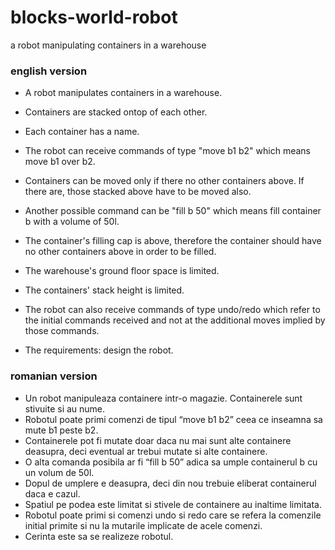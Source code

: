 # blocks-world-robot
a robot manipulating containers in a warehouse

### english version

* A robot manipulates containers in a warehouse.
* Containers are stacked ontop of each other.
* Each container has a name.
* The robot can receive commands of type "move b1 b2" which means move b1 over b2.
* Containers can be moved only if there no other containers above. If there are, those stacked above have to be moved also.
* Another possible command can be "fill b 50" which means fill container b with a volume of 50l.
* The container's filling cap is above, therefore the container should have no other containers above in order to be filled.
* The warehouse's ground floor space is limited.
* The containers' stack height is limited.
* The robot can also receive commands of type undo/redo which refer to the initial commands received and not at the additional moves implied by those commands.

* The requirements: design the robot.

### romanian version

* Un robot manipuleaza containere intr-o magazie. Containerele sunt stivuite si au nume. 
* Robotul poate primi comenzi de tipul “move b1 b2” ceea ce inseamna sa mute b1 peste b2.
* Containerele pot fi mutate doar daca nu mai sunt alte containere deasupra, deci eventual ar trebui mutate si alte containere.
* O alta comanda posibila ar fi “fill b 50” adica sa umple containerul b cu un volum de 50l. 
* Dopul de umplere e deasupra, deci din nou trebuie eliberat containerul daca e cazul.
* Spatiul pe podea este limitat si stivele de containere au inaltime limitata.
* Robotul poate primi si comenzi undo si redo care se refera la comenzile initial primite si nu la mutarile implicate de acele comenzi.
* Cerinta este sa se realizeze robotul.
